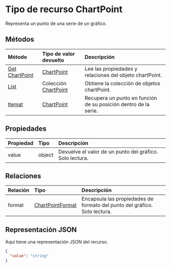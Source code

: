 # <a name="chartpoint-resource-type"></a>Tipo de recurso ChartPoint

Representa un punto de una serie de un gráfico.


## <a name="methods"></a>Métodos

| Método           | Tipo de valor devuelto    |Descripción|
|:---------------|:--------|:----------|
|[Get ChartPoint](../api/chartpoint_get.md) | [ChartPoint](chartpoint.md) |Lee las propiedades y relaciones del objeto chartPoint.|
|[List](../api/chartpoint_list.md) | Colección [ChartPoint](chartpoint.md) |Obtiene la colección de objetos chartPoint. |
|[Itemat](../api/chartpointscollection_itemat.md)|[ChartPoint](chartpoint.md)|Recupera un punto en función de su posición dentro de la serie.|

## <a name="properties"></a>Propiedades
| Propiedad       | Tipo    |Descripción|
|:---------------|:--------|:----------|
|value|object|Devuelve el valor de un punto del gráfico. Solo lectura.|

## <a name="relationships"></a>Relaciones
| Relación | Tipo    |Descripción|
|:---------------|:--------|:----------|
|format|[ChartPointFormat](chartpointformat.md)|Encapsula las propiedades de formato del punto del gráfico. Solo lectura.|

## <a name="json-representation"></a>Representación JSON

Aquí tiene una representación JSON del recurso.

<!-- {
  "blockType": "resource",
  "optionalProperties": [

  ],
  "@odata.type": "microsoft.graph.chartPoint"
}-->

```json
{
  "value": "string"
}

```

<!-- uuid: 8fcb5dbc-d5aa-4681-8e31-b001d5168d79
2015-10-25 14:57:30 UTC -->
<!-- {
  "type": "#page.annotation",
  "description": "ChartPoint resource",
  "keywords": "",
  "section": "documentation",
  "tocPath": ""
}-->